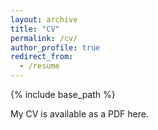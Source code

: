 ```yaml
---
layout: archive
title: "CV"
permalink: /cv/
author_profile: true
redirect_from:
  - /resume
---
```


{% include base_path %}

My CV is available as a PDF here.
